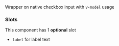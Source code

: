 Wrapper on native checkbox input with `v-model` usage


### Slots

This component has 1 **optional** slot

* `label` for label text